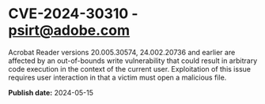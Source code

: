# CVE-2024-30310 - psirt@adobe.com

Acrobat Reader versions 20.005.30574, 24.002.20736 and earlier are affected by an out-of-bounds write vulnerability that could result in arbitrary code execution in the context of the current user. Exploitation of this issue requires user interaction in that a victim must open a malicious file.

**Publish date:** 2024-05-15
